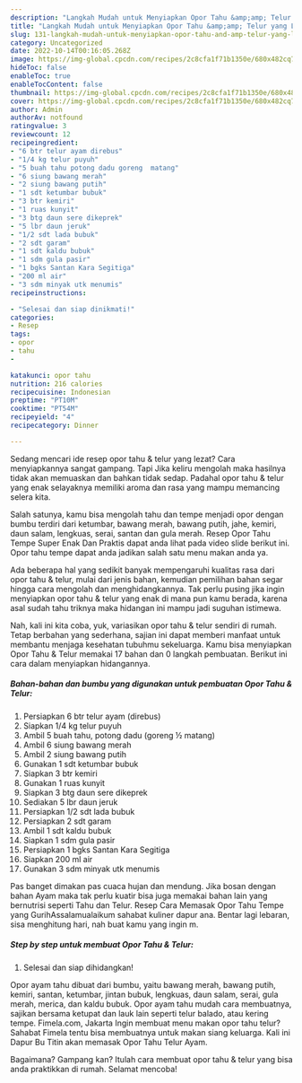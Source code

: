 ```yaml
---
description: "Langkah Mudah untuk Menyiapkan Opor Tahu &amp;amp; Telur yang Lezat"
title: "Langkah Mudah untuk Menyiapkan Opor Tahu &amp;amp; Telur yang Lezat"
slug: 131-langkah-mudah-untuk-menyiapkan-opor-tahu-and-amp-telur-yang-lezat
category: Uncategorized
date: 2022-10-14T00:16:05.268Z
image: https://img-global.cpcdn.com/recipes/2c8cfa1f71b1350e/680x482cq70/opor-tahu-telur-foto-resep-utama.jpg
hideToc: false
enableToc: true
enableTocContent: false
thumbnail: https://img-global.cpcdn.com/recipes/2c8cfa1f71b1350e/680x482cq70/opor-tahu-telur-foto-resep-utama.jpg
cover: https://img-global.cpcdn.com/recipes/2c8cfa1f71b1350e/680x482cq70/opor-tahu-telur-foto-resep-utama.jpg
author: Admin
authorAv: notfound
ratingvalue: 3
reviewcount: 12
recipeingredient:
- "6 btr telur ayam direbus"
- "1/4 kg telur puyuh"
- "5 buah tahu potong dadu goreng  matang"
- "6 siung bawang merah"
- "2 siung bawang putih"
- "1 sdt ketumbar bubuk"
- "3 btr kemiri"
- "1 ruas kunyit"
- "3 btg daun sere dikeprek"
- "5 lbr daun jeruk"
- "1/2 sdt lada bubuk"
- "2 sdt garam"
- "1 sdt kaldu bubuk"
- "1 sdm gula pasir"
- "1 bgks Santan Kara Segitiga"
- "200 ml air"
- "3 sdm minyak utk menumis"
recipeinstructions:

- "Selesai dan siap dinikmati!"
categories:
- Resep
tags:
- opor
- tahu
- 

katakunci: opor tahu  
nutrition: 216 calories
recipecuisine: Indonesian
preptime: "PT10M"
cooktime: "PT54M"
recipeyield: "4"
recipecategory: Dinner

---
```



Sedang mencari ide resep opor tahu &amp; telur yang lezat? Cara menyiapkannya sangat gampang. Tapi Jika keliru mengolah maka hasilnya tidak akan memuaskan dan bahkan tidak sedap. Padahal opor tahu &amp; telur yang enak selayaknya memiliki aroma dan rasa yang mampu memancing selera kita.


Salah satunya, kamu bisa mengolah tahu dan tempe menjadi opor dengan bumbu terdiri dari ketumbar, bawang merah, bawang putih, jahe, kemiri, daun salam, lengkuas, serai, santan dan gula merah. Resep Opor Tahu Tempe Super Enak Dan Praktis dapat anda lihat pada video slide berikut ini. Opor tahu tempe dapat anda jadikan salah satu menu makan anda ya.

Ada beberapa hal yang sedikit banyak mempengaruhi kualitas rasa dari opor tahu &amp; telur, mulai dari jenis bahan, kemudian pemilihan bahan segar hingga cara mengolah dan menghidangkannya. Tak perlu pusing jika ingin menyiapkan opor tahu &amp; telur yang enak di mana pun kamu berada, karena asal sudah tahu triknya maka hidangan ini mampu jadi suguhan istimewa.


Nah, kali ini kita coba, yuk, variasikan opor tahu &amp; telur sendiri di rumah. Tetap berbahan yang sederhana, sajian ini dapat memberi manfaat untuk membantu menjaga kesehatan tubuhmu sekeluarga. Kamu bisa menyiapkan Opor Tahu &amp; Telur memakai 17 bahan dan 0 langkah pembuatan. Berikut ini cara dalam menyiapkan hidangannya.

<!--inarticleads1-->

##### Bahan-bahan dan bumbu yang digunakan untuk pembuatan Opor Tahu &amp; Telur:

1. Persiapkan 6 btr telur ayam (direbus)
1. Siapkan 1/4 kg telur puyuh
1. Ambil 5 buah tahu, potong dadu (goreng ½ matang)
1. Ambil 6 siung bawang merah
1. Ambil 2 siung bawang putih
1. Gunakan 1 sdt ketumbar bubuk
1. Siapkan 3 btr kemiri
1. Gunakan 1 ruas kunyit
1. Siapkan 3 btg daun sere dikeprek
1. Sediakan 5 lbr daun jeruk
1. Persiapkan 1/2 sdt lada bubuk
1. Persiapkan 2 sdt garam
1. Ambil 1 sdt kaldu bubuk
1. Siapkan 1 sdm gula pasir
1. Persiapkan 1 bgks Santan Kara Segitiga
1. Siapkan 200 ml air
1. Gunakan 3 sdm minyak utk menumis


Pas banget dimakan pas cuaca hujan dan mendung. Jika bosan dengan bahan Ayam maka tak perlu kuatir bisa juga memakai bahan lain yang bernutrisi seperti Tahu dan Telur. Resep Cara Memasak Opor Tahu Tempe yang GurihAssalamualaikum sahabat kuliner dapur ana. Bentar lagi lebaran, sisa menghitung hari, nah buat kamu yang ingin m. 

<!--inarticleads2-->

##### Step by step untuk membuat Opor Tahu &amp; Telur:


1. Selesai dan siap dihidangkan!

Opor ayam tahu dibuat dari bumbu, yaitu bawang merah, bawang putih, kemiri, santan, ketumbar, jintan bubuk, lengkuas, daun salam, serai, gula merah, merica, dan kaldu bubuk. Opor ayam tahu mudah cara membuatnya, sajikan bersama ketupat dan lauk lain seperti telur balado, atau kering tempe. Fimela.com, Jakarta Ingin membuat menu makan opor tahu telur? Sahabat Fimela tentu bisa membuatnya untuk makan siang keluarga. Kali ini Dapur Bu Titin akan memasak Opor Tahu Telur Ayam. 

Bagaimana? Gampang kan? Itulah cara membuat opor tahu &amp; telur yang bisa anda praktikkan di rumah. Selamat mencoba!
